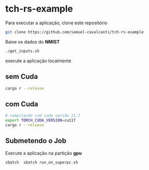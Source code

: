 # tch-rs-example

Para executar a aplicação, clone este repositório

```bash
git clone https://github.com/samuel-cavalcanti/tch-rs-example
```

Baixe os dados do **NMIST**

```bash
./get_inputs.sh
```

execute a aplicação localmente

## sem Cuda

```bash
cargo r --release
```

## com Cuda

```bash
# compilando com cuda versão 11.7
export TORCH_CUDA_VERSION=cu117
cargo r --release
```

## Submetendo o Job
 
Execute a aplicação na partição **gpu**

```bash
sbatch  sbatch run_on_superpc.sh
```
